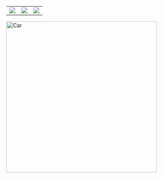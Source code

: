 <table>
  <tr>
    <td valign="top"><img src="https://github-readme-stats.vercel.app/api?username=WeissDotExe&theme=radical)](https://github.com/WeissDotExe/github-readme-stats"/></td>
    <td valign="top"><img src="https://github-readme-stats.vercel.app/api/top-langs/?username=WeissDotExe&layout=compact&theme=radical)](https://github.com/WeissDotExe/github-readme-stats"/></td>
    <td><img src="https://www.codewars.com/users/WeissDotExe/badges/large"/></td>
  </tr>
</table>
<img align="center" alt="Car" width="400" src="https://media.giphy.com/media/1zRfp0Jwsag4yPekP4/giphy.gif">
